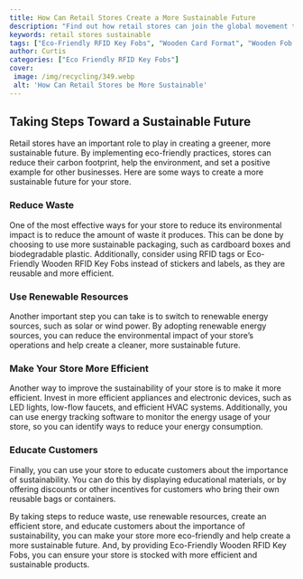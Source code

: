 ```yaml
---
title: How Can Retail Stores Create a More Sustainable Future
description: "Find out how retail stores can join the global movement towards a more sustainable future by becoming advocates for conservation and green initiatives Learn how businesses can reduce their impact on the environment while staying profitable"
keywords: retail stores sustainable
tags: ["Eco-Friendly RFID Key Fobs", "Wooden Card Format", "Wooden Fob Format", "Retail Stores"]
author: Curtis
categories: ["Eco Friendly RFID Key Fobs"]
cover: 
 image: /img/recycling/349.webp
 alt: 'How Can Retail Stores be More Sustainable'
---
```

## Taking Steps Toward a Sustainable Future
Retail stores have an important role to play in creating a greener, more sustainable future. By implementing eco-friendly practices, stores can reduce their carbon footprint, help the environment, and set a positive example for other businesses. Here are some ways to create a more sustainable future for your store.

### Reduce Waste
One of the most effective ways for your store to reduce its environmental impact is to reduce the amount of waste it produces. This can be done by choosing to use more sustainable packaging, such as cardboard boxes and biodegradable plastic. Additionally, consider using RFID tags or Eco-Friendly Wooden RFID Key Fobs instead of stickers and labels, as they are reusable and more efficient. 

### Use Renewable Resources
Another important step you can take is to switch to renewable energy sources, such as solar or wind power. By adopting renewable energy sources, you can reduce the environmental impact of your store’s operations and help create a cleaner, more sustainable future.

### Make Your Store More Efficient
Another way to improve the sustainability of your store is to make it more efficient. Invest in more efficient appliances and electronic devices, such as LED lights, low-flow faucets, and efficient HVAC systems. Additionally, you can use energy tracking software to monitor the energy usage of your store, so you can identify ways to reduce your energy consumption.

### Educate Customers
Finally, you can use your store to educate customers about the importance of sustainability. You can do this by displaying educational materials, or by offering discounts or other incentives for customers who bring their own reusable bags or containers.

By taking steps to reduce waste, use renewable resources, create an efficient store, and educate customers about the importance of sustainability, you can make your store more eco-friendly and help create a more sustainable future. And, by providing Eco-Friendly Wooden RFID Key Fobs, you can ensure your store is stocked with more efficient and sustainable products.
